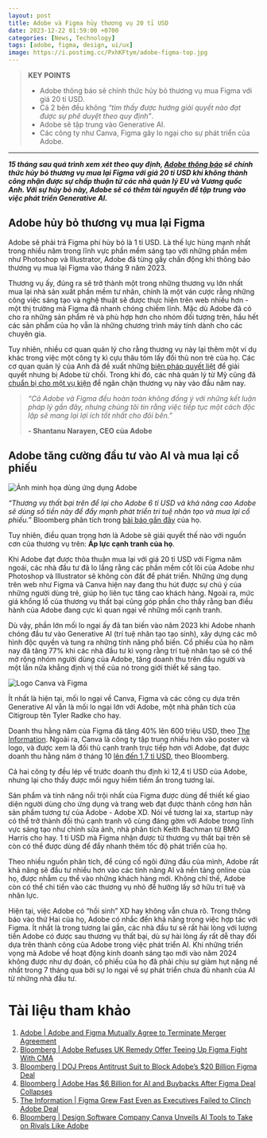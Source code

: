 ```yaml
---
layout: post
title: Adobe và Figma hủy thương vụ 20 tỉ USD
date: 2023-12-22 01:59:00 +0700
categories: [News, Technology]
tags: [adobe, figma, design, ui/ux]
image: https://i.postimg.cc/PxhKFtym/adobe-figma-top.jpg
---
```


> **KEY POINTS**
>
> - Adobe thông báo sẽ chính thức hủy bỏ thương vụ mua Figma với giá 20 tỉ USD.
> - Cả 2 bên đều không _“tìm thấy được hướng giải quyết nào đạt được sự phê duyệt theo quy định”_.
> - Adobe sẽ tập trung vào Generative AI.
> - Các công ty như Canva, Figma gây lo ngại cho sự phát triển của Adobe.

---

**_15 tháng sau quá trình xem xét theo quy định, [Adobe thông báo](https://news.adobe.com/news/news-details/2023/Adobe-and-Figma-Mutually-Agree-to-Terminate-Merger-Agreement/default.aspx) sẽ chính thức hủy bỏ thương vụ mua lại Figma với giá 20 tỉ USD khi không thành công nhận được sự chấp thuận từ các nhà quản lý EU và Vương quốc Anh. Với sự hủy bỏ này, Adobe sẽ có thêm tài nguyên để tập trung vào việc phát triển Generative AI._**

## Adobe hủy bỏ thương vụ mua lại Figma

Adobe sẽ phải trả Figma phí hủy bỏ là 1 tỉ USD. Là thế lực hùng mạnh nhất trong nhiều năm trong lĩnh vực phần mềm sáng tạo với những phần mềm như Photoshop và Illustrator, Adobe đã từng gây chấn động khi thông báo thương vụ mua lại Figma vào tháng 9 năm 2023.

Thương vụ ấy, đúng ra sẽ trở thành một trong những thương vụ lớn nhất mua lại nhà sản xuất phần mềm tư nhân, chính là một ván cược rằng những công việc sáng tạo và nghệ thuật sẽ được thực hiện trên web nhiều hơn - một thị trường mà Figma đã nhanh chóng chiếm lĩnh. Mặc dù Adobe đã có cho ra những sản phẩm rẻ và phù hợp hơn cho nhóm đối tượng trên, hầu hết các sản phẩm của họ vẫn là những chương trình máy tính dành cho các chuyên gia.

Tuy nhiên, nhiều cơ quan quản lý cho rằng thương vụ này lại thêm một ví dụ khác trong việc một công ty kì cựu thâu tóm lấy đối thủ non trẻ của họ. Các cơ quan quản lý của Anh đã đề xuất những [biện pháp quyết liệt](https://www.bloomberg.com/news/articles/2023-12-18/adobe-shuns-uk-antitrust-agency-s-remedy-proposals-in-figma-deal) để giải quyết nhưng bị Adobe từ chối. Trong khi đó, các nhà quản lý từ Mỹ cũng đã [chuẩn bị cho một vụ kiện](https://www.bloomberg.com/news/articles/2023-02-23/doj-preparing-suit-to-block-adobe-s-20-billion-deal-for-figma) để ngăn chặn thương vụ này vào đầu năm nay.

> _“Cả Adobe và Figma đều hoàn toàn không đồng ý với những kết luận pháp lý gần đây, nhưng chúng tôi tin rằng việc tiếp tục một cách độc lập sẽ mang lại lợi ích tốt nhất cho đôi bên.”_
>
> **- Shantanu Narayen, CEO của Adobe**

## Adobe tăng cường đầu tư vào AI và mua lại cổ phiếu

![Ảnh minh họa dùng ứng dụng Adobe](https://i.postimg.cc/zD2p8vg0/adobe.jpg)

_“Thương vụ thất bại trên để lại cho Adobe 6 tỉ USD và khả năng cao Adobe sẽ dùng số tiền này để đẩy mạnh phát triển trí tuệ nhân tạo và mua lại cổ phiếu.”_ Bloomberg phân tích trong [bài báo gần đây](https://www.bloomberg.com/news/articles/2023-12-18/adobe-figma-collapse-leaves-billions-for-ai-buybacks) của họ.

Tuy nhiên, điều quan trọng hơn là Adobe sẽ giải quyết thế nào với nguồn cơn của thương vụ trên: **Áp lực cạnh tranh của họ**.

Khi Adobe đạt được thỏa thuận mua lại với giá 20 tỉ USD với Figma năm ngoái, các nhà đầu tư đã lo lắng rằng các phần mềm cốt lõi của Adobe như Photoshop và Illustrator sẽ không còn đất để phát triển. Những ứng dụng trên web như Figma và Canva hiện nay đang thu hút được sự chú ý của những người dùng trẻ, giúp họ liên tục tăng cao khách hàng. Ngoài ra, mức giá khổng lồ của thương vụ thất bại cũng góp phần cho thấy rằng ban điều hành của Adobe đang cực kì quan ngại về những mối cạnh tranh.

Dù vậy, phần lớn mối lo ngại ấy đã tan biến vào năm 2023 khi Adobe nhanh chóng đầu tư vào Generative AI (trí tuệ nhân tạo tạo sinh), xây dựng các mô hình độc quyền và tung ra những tính năng phổ biến. Cổ phiếu của họ năm nay đã tăng 77% khi các nhà đầu tư kì vọng rằng trí tuệ nhân tạo sẽ có thể mở rộng nhóm người dùng của Adobe, tăng doanh thu trên đầu người và một lần nữa khẳng định vị thế của nó trong giới thiết kế sáng tạo.

![Logo Canva và Figma](https://i.postimg.cc/8c6ng2Nm/canva-and-figma.jpg)

Ít nhất là hiện tại, mối lo ngại về Canva, Figma và các công cụ dựa trên Generative AI vẫn là mối lo ngại lớn với Adobe, một nhà phân tích của Citigroup tên Tyler Radke cho hay.

Doanh thu hằng năm của Figma đã tăng 40% lên 600 triệu USD, theo [The Information](https://www.theinformation.com/articles/figma-grew-fast-even-as-executives-failed-to-clinch-adobe-deal). Ngoài ra, Canva là công ty tập trung nhiều hơn vào poster và logo, và được xem là đối thủ cạnh tranh trực tiếp hơn với Adobe, đạt được doanh thu hằng năm ở tháng 10 [lên đến 1,7 tỉ USD](https://www.bloomberg.com/news/articles/2023-10-04/canva-unveils-ai-design-tools-as-competition-from-adobe-heats-up), theo Bloomberg.

Cả hai công ty đều lép vế trước doanh thu định kì 12,4 tỉ USD của Adobe, nhưng lại cho thấy được mối nguy hiểm tiềm ẩn trong tương lai.

Sản phẩm và tính năng nổi trội nhất của Figma được dùng để thiết kế giao diện người dùng cho ứng dụng và trang web đạt được thành công hơn hẳn sản phẩm tương tự của Adobe - Adobe XD. Nói về tương lai xa, startup này có thể trở thành đối thủ cạnh tranh vô cùng đáng gờm với Adobe trong lĩnh vực sáng tạo như chỉnh sửa ảnh, nhà phân tích Keith Bachman từ BMO Harris cho hay. 1 tỉ USD mà Figma nhận được từ thương vụ thất bại trên sẽ còn có thể được dùng để đẩy nhanh thêm tốc độ phát triển của họ.

Theo nhiều nguồn phân tích, để củng cố ngôi đứng đầu của mình, Adobe rất khả năng sẽ đầu tư nhiều hơn vào các tính năng AI và nền tảng online của họ, được nhắm cụ thể vào những khách hàng mới. Không chỉ thế, Adobe còn có thể chi tiền vào các thương vụ nhỏ để hưởng lấy sở hữu trí tuệ và nhân lực.

Hiện tại, việc Adobe có “hồi sinh” XD hay không vẫn chưa rõ. Trong thông báo vào thứ Hai của họ, Adobe có nhắc đến khả năng trong việc hợp tác với Figma. Ít nhất là trong tương lai gần, các nhà đầu tư sẽ rất hài lòng với lượng tiền Adobe có được sau thương vụ thất bại, dù sự hài lòng ấy rất dễ thay đổi dựa trên thành công của Adobe trong việc phát triển AI. Khi những triển vọng mà Adobe về hoạt động kinh doanh sáng tạo mới vào năm 2024 không được như dự đoán, cổ phiếu của họ đã phải chịu sự giảm hụt nặng nề nhất trong 7 tháng qua bởi sự lo ngại về sự phát triển chưa đủ nhanh của AI từ những nhà đầu tư.

# Tài liệu tham khảo

1. [Adobe \| Adobe and Figma Mutually Agree to Terminate Merger Agreement](https://news.adobe.com/news/news-details/2023/Adobe-and-Figma-Mutually-Agree-to-Terminate-Merger-Agreement/default.aspx)
2. [Bloomberg \| Adobe Refuses UK Remedy Offer Teeing Up Figma Fight With CMA](https://www.bloomberg.com/news/articles/2023-12-18/adobe-shuns-uk-antitrust-agency-s-remedy-proposals-in-figma-deal)
3. [Bloomberg \| DOJ Preps Antitrust Suit to Block Adobe’s $20 Billion Figma Deal](https://www.bloomberg.com/news/articles/2023-02-23/doj-preparing-suit-to-block-adobe-s-20-billion-deal-for-figma)
4. [Bloomberg \| Adobe Has $6 Billion for AI and Buybacks After Figma Deal Collapses](https://www.bloomberg.com/news/articles/2023-12-18/adobe-figma-collapse-leaves-billions-for-ai-buybacks)
5. [The Information \| Figma Grew Fast Even as Executives Failed to Clinch Adobe Deal](https://www.theinformation.com/articles/figma-grew-fast-even-as-executives-failed-to-clinch-adobe-deal)
6. [Bloomberg \| Design Software Company Canva Unveils AI Tools to Take on Rivals Like Adobe](https://www.bloomberg.com/news/articles/2023-10-04/canva-unveils-ai-design-tools-as-competition-from-adobe-heats-up)
